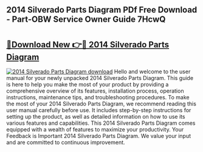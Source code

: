 ## 2014 Silverado Parts Diagram PDf Free Download - Part-OBW Service Owner Guide 7HcwQ

# <h2><a href="http://dfrhis6.blite.top/?on=2014+Silverado+Parts+Diagram">🔗Download New 👉🔴 2014 Silverado Parts Diagram</a></h2>

[![2014 Silverado Parts Diagram download](https://i.imgur.com/lujVjoI.png)](http://dfrhis6.blite.top/?on=2014+Silverado+Parts+Diagram)
Hello and welcome to the user manual for your newly unpacked 2014 Silverado Parts Diagram. This guide is here to help you make the most of your product by providing a comprehensive overview of its features, installation process, operation instructions, maintenance tips, and troubleshooting procedures. To make the most of your 2014 Silverado Parts Diagram, we recommend reading this user manual carefully before use. It includes step-by-step instructions for setting up the product, as well as detailed information on how to use its various features and capabilities. This 2014 Silverado Parts Diagram comes equipped with a wealth of features to maximize your productivity. Your Feedback is Important 2014 Silverado Parts Diagram. We value your input and are committed to continuous improvement.
